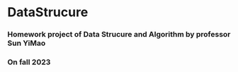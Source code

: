 # DataStrucure
### Homework project of Data Strucure and Algorithm by professor Sun YiMao
### On fall 2023
